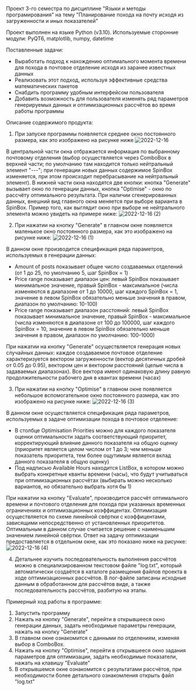 Проект 3-го семестра по дисциплине "Языки и методы програмирования" на тему "Планирование похода на почту исходя из загруженности и иных показателей"

Проект выполнен на языке Python (v3.10). Используемые сторонние модули: PyQT6, matplotlib, numpy, datetime

Поставленные задачи:
- Выработать подход к нахождению оптимального момента времени для похода в почтовое отделение исходя из заранее известных данных
- Реализовать этот подход, используя эффективные средства математических пакетов
- Снабдить программу удобным интерфейсом пользователя
- Добавить возможность для пользователя изменять ряд параметров генерируемых данных и оптимизационных рассчётов во время работы программы

Описание содержимого продукта:
1) При запуске программы появляется среднее окно постоянного размера, как это изображено на рисунке ниже
  ![2022-12-16](https://user-images.githubusercontent.com/99730932/208164994-f0152b8b-4ace-42bd-869d-2629556667b9.png)

В центральной части окна отбражается информация по выбранному почтовому отделения (выбор осуществляется через ComboBox в верхней части; по умолчанию там находится только нейтральный элемент "---"; при генерации новых данных содержимое SpinBox изменяется, при этом происходит перебрасывание на нейтральный элемент). В нижней части окна находятся две кнопки: кнопка "Generate" вызывает окно по генерации данных, кнопка "Optimise" - окно по рассчёту оптимального результата. При наличии сгенерированных данных, внешний вид главного окна меняется при выборе варианта в SpinBox. Пример того, как выглядит окно при выборе не нейтрального элемента можно увидеть на примере ниже:
  ![2022-12-16 (2)](https://user-images.githubusercontent.com/99730932/208230039-e12c68e3-2457-4b83-8a22-67c959b33cb6.png)


2) При нажатии на кнопку "Generate" в главном окне появляется маленькое окно постоянного размера, как это изображено на рисунке ниже:
  ![2022-12-16 (1)](https://user-images.githubusercontent.com/99730932/208166011-3f10be4d-97b8-4f5e-81fd-f3a74aa38daa.png)

В данном окне производится спецификация ряда параметров, используемых в генерации данных:
- Amount of posts показывает общее число создаваемых отделений (от 1 до 25, по умолчанию 5, шаг SpinBox = 1)
- Price range показывает диапазон цен: левый SpinBox показывает минимальное значение, правый SpinBox - максимальное (числа изменяются в диапазоне от 1 до 10000, шаг каждого SpinBox = 1, значение в левом SpinBox обязательно меньше значения в правом, диапазон по умолчанию: 10-100)
- Price range показывает диапазон расстояний: левый SpinBox показывает минимальное значение, правый SpinBox - максимальное (числа изменяются в диапазоне от 100 до 100000, шаг каждого SpinBox = 10, значение в левом SpinBox обязательно меньше значения в правом, диапазон по умолчанию: 100-1000)

При нажатии на кнопку "Generate" осуществляется генерация новых случайных данных: каждое создаваемое почтовое отделение характеризуется вектором загруженности (вектор десятичных дробей от 0.05 до 0.95), вектором цен и вектором расстояний (целые числа в задаваемых диапазонах). Все вектора имеют одинаковую длину равную продолжительности рабочего дня в квантах времени (часах)

3) При нажатии на кнопку "Optimise" в главном окне появляется небольшое вспомогательное окно постоянного размера, как это изображено на рисунке ниже:
  ![2022-12-16 (3)](https://user-images.githubusercontent.com/99730932/208230159-ce083d24-933e-487d-b101-f8eb0296b713.png)

В данном окне осуществляется спецификация ряда параметров, используемых в задаче оптимизации похода в почтовое отделение:
- В столбце Optimisation Priorities можно для каждого показателя оценки оптимальности задать соответствующий приоритет, корректирующий влияние данного показателя на общую оценку (приоритет является целом числом от 1 до 3; чем меньше показатель приоритета, тем более ощутимым является вклад данного показателя в общую оценку)
- Под надписью Available Hours находится ListBox, в котором можно выбрать конкретные кванты времени (часы), что будут учитываться при оптимизационных рассчётах (выбирать можно несколько вариантов, но обязательно выбрать хотя бы 1)

При нажатии на кнопку "Evaluate", производится рассчёт оптимального времени и почтового отделения для похода при указанных временных ограничениях и оптимизационных коэффицентах. Оптимизация осуществляется по схеме линейной свёртки с коэффицентами, зависящими непосредственно от установленных приоритетов. Оптимальным в данном случае считается решение с наименьшим значением линейной свёртки. Ответ на задачу оптимизации предоставляется в отдельном окне, как это показано ниже на рисунке:
  ![2022-12-16 (4)](https://user-images.githubusercontent.com/99730932/208230658-f995a96e-6f6e-49b8-8f4b-09d05bfea3cc.png)

4) Детальнее изучить последовательность выполнения рассчётов можно в специализированном текстовом файле "log.txt", который автоматически создаётся в каталоге размещения файлов проекта в ходе оптимизационных рассчётов. В лог-файле записаны исходные данным в обработанном для рассчётов виде, а также последовательность рассчётов, разбитую на этапы.

Примерный ход работы в программе:
1) Запустить программу
2) Нажать на кнопку "Generate", перейти в открывшееся окно генерации данных, задать необходимые параметры генерации, нажать на кнопку "Generate"
3) В главном окне ознакомится с данными по отделениям, изменяя выбор в ComboBox.
4) Нажать на кнопку "Optimise", перейти в открывшееся окно задания параметров для оптимизации, задать необходимые показатели, нажать на клавишу "Evaluate"
5) В открывшемся окне ознакомится с результатами рассчётов, при необходимости более детального ознакомления открыть файл "log.txt"

